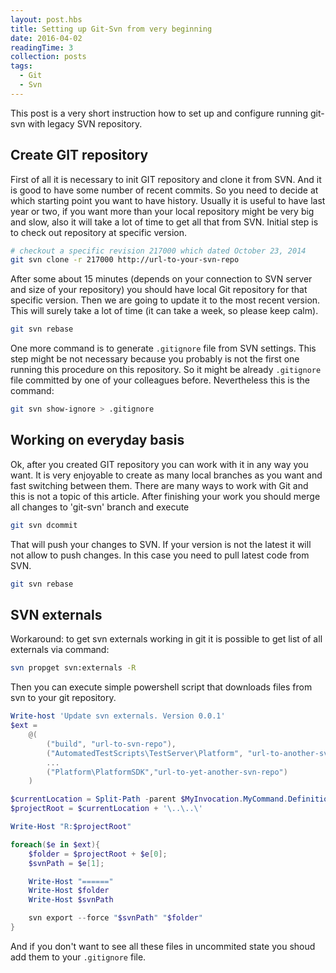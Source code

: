 ```yaml
---
layout: post.hbs
title: Setting up Git-Svn from very beginning
date: 2016-04-02
readingTime: 3
collection: posts
tags:
  - Git
  - Svn
---
```


This post is a very short instruction how to set up and configure running git-svn with legacy SVN repository.

<!--cut-->

## Create GIT repository

First of all it is necessary to init GIT repository and clone it from SVN. And it is good to have some number of recent commits.
So you need to decide at which starting point you want to have history.
Usually it is useful to have last year or two, if you want more than your local repository might be very big and slow, also it will take a lot of time to get all that from SVN.
Initial step is to check out repository at specific version.

```bash
# checkout a specific revision 217000 which dated October 23, 2014
git svn clone -r 217000 http://url-to-your-svn-repo
```

After some about 15 minutes (depends on your connection to SVN server and size of your repository) you should have local Git repository for that specific version.
Then we are going to update it to the most recent version. This will surely take a lot of time (it can take a week, so please keep calm).

```bash
git svn rebase
```

One more command is to generate `.gitignore` file from SVN settings.
This step might be not necessary because you probably is not the first one running this procedure on this repository.
So it might be already `.gitignore` file committed by one of your colleagues before. Nevertheless this is the command:

```bash
git svn show-ignore > .gitignore
```

## Working on everyday basis

Ok, after you created GIT repository you can work with it in any way you want.
It is very enjoyable to create as many local branches as you want and fast switching between them.
There are many ways to work with Git and this is not a topic of this article.
After finishing your work you should merge all changes to 'git-svn' branch and execute

```bash
git svn dcommit
```

That will push your changes to SVN. If your version is not the latest it will not allow to push changes.
In this case you need to pull latest code from SVN.

```bash
git svn rebase
```

## SVN externals

Workaround: to get svn externals working in git it is possible to get list of all externals via command:

```bash
svn propget svn:externals -R
```

Then you can execute simple powershell script that downloads files from svn to your git repository.

```powershell
Write-host 'Update svn externals. Version 0.0.1'
$ext =
    @(
        ("build", "url-to-svn-repo"),
        ("AutomatedTestScripts\TestServer\Platform", "url-to-another-svn-repo"),
        ...
        ("Platform\PlatformSDK","url-to-yet-another-svn-repo")
    )

$currentLocation = Split-Path -parent $MyInvocation.MyCommand.Definition
$projectRoot = $currentLocation + '\..\..\'

Write-Host "R:$projectRoot"

foreach($e in $ext){
    $folder = $projectRoot + $e[0];
    $svnPath = $e[1];

    Write-Host "======"
    Write-Host $folder
    Write-Host $svnPath

    svn export --force "$svnPath" "$folder"
}
```

And if you don't want to see all these files in uncommited state you shoud add them to your `.gitignore` file.
